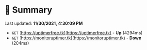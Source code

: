 # 📖 Summary
Last updated: **11/30/2021, 4:30:09 PM**

- `GET` [https://uptimerfree.tk](https://uptimerfree.tk) - **Up** (4294ms)
- `GET` [https://monitoruptimer.tk](https://monitoruptimer.tk) - **Down** (204ms)
